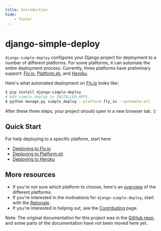 ```yaml
---
title: Introduction
hide:
    - footer
---
```


# django-simple-deploy

`django-simple-deploy` configures your Django project for deployment to a number of different platforms. For some platforms, it can automate the entire deployment process. Currently, three platforms have preliminary support: [Fly.io](https://fly.io), [Platform.sh](https://platform.sh), and [Heroku](https://heroku.com).

Here's what automated deployment on [Fly.io](https://fly.io) looks like:

```sh
$ pip install django-simple-deploy
# Add simple_deploy to INSTALLED_APPS.
$ python manage.py simple_deploy --platform fly_io --automate-all
```

After these three steps, your project should open in a new browser tab. :)

## Quick Start

For help deploying to a specific platform, start here:

- [Deploying to Fly.io](quick_starts/quick_start_flyio.md)
- [Deploying to Platform.sh](quick_starts/quick_start_platformsh.md)
- [Deploying to Heroku](quick_starts/quick_start_heroku.md)

## More resources

- If you're not sure which platform to choose, here's an [overview](general_documentation/choosing_platform.md) of the different platforms.
- If you're interested in the motivations for `django-simple-deploy`, start with the [Rationale](design_docs/rationale.md).
- If you're interested in helping out, see the [Contributing](contributing/index.md) page.

Note: The original documentation for this project was in the [GitHub repo](https://github.com/ehmatthes/django-simple-deploy/tree/main/old_docs), and some parts of the documentation have not been moved here yet.
